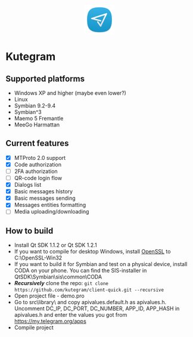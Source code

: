 <p align="center">
  <a href="https://github.com/kutegram/client-quick">
    <img src="/src/app/gui/view/skin/icons/hicolor/80x80/apps/kutegram.png" width="80" height="80">
  </a>
  <h1>Kutegram</h1>
</p>

## Supported platforms
* Windows XP and higher (maybe even lower?)
* Linux
* Symbian 9.2-9.4
* Symbian^3
* Maemo 5 Fremantle
* MeeGo Harmattan

## Current features
- [x] MTProto 2.0 support
- [x] Code authorization
- [ ] 2FA authorization
- [ ] QR-code login flow
- [x] Dialogs list
- [x] Basic messages history
- [x] Basic messages sending
- [x] Messages entities formatting
- [ ] Media uploading/downloading

## How to build
* Install Qt SDK 1.1.2 or Qt SDK 1.2.1
* If you want to compile for desktop Windows, install [OpenSSL](https://slproweb.com/products/Win32OpenSSL.html) to C:\OpenSSL-Win32
* If you want to build it for Symbian and test on a physical device, install CODA on your phone. You can find the SIS-installer in QtSDK\Symbian\sis\common\CODA
* **_Recursively_** clone the repo: `git clone https://github.com/kutegram/client-quick.git --recursive`
* Open project file - demo.pro
* Go to src\library\ and copy apivalues.default.h as apivalues.h. Uncomment DC_IP, DC_PORT, DC_NUMBER, APP_ID, APP_HASH in apivalues.h and enter the values you got from https://my.telegram.org/apps
* Compile project

